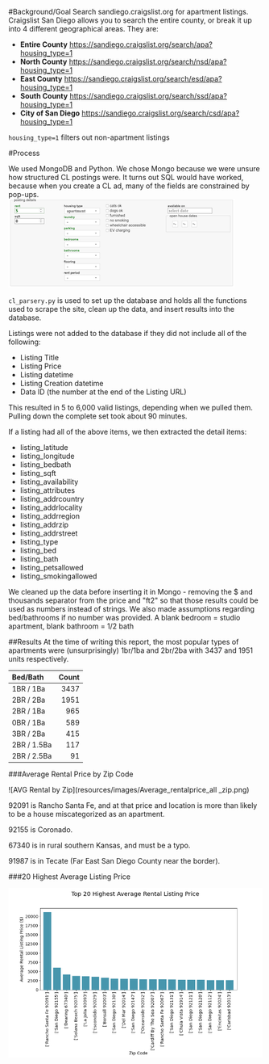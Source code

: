 #Background/Goal
Search sandiego.craigslist.org for apartment listings.  Craigslist San Diego allows you to search the entire county, or break it up into 4 different geographical areas.  They are:

- **Entire County** https://sandiego.craigslist.org/search/apa?housing_type=1
- **North County**	https://sandiego.craigslist.org/search/nsd/apa?housing_type=1
- **East County**		https://sandiego.craigslist.org/search/esd/apa?housing_type=1
- **South County**	https://sandiego.craigslist.org/search/ssd/apa?housing_type=1
- **City of San Diego**  https://sandiego.craigslist.org/search/csd/apa?housing_type=1

`housing_type=1` filters out non-apartment listings

#Process

We used MongoDB and Python.  We chose Mongo because we were unsure how structured CL postings were.  It turns out SQL would have worked, because when you create a CL ad, many of the fields are constrained by pop-ups.  
![CL Posting](resources/images/cl_create_posting.png)

`cl_parsery.py` is used to set up the database and holds all the functions used to scrape the site, clean up the data, and insert results into the database.

Listings were not added to the database if they did not include all of the following:

- Listing Title
- Listing Price
- Listing datetime
- Listing Creation datetime
- Data ID (the number at the end of the Listing URL)

This resulted in 5 to 6,000 valid listings, depending when we pulled them.  Pulling down the complete set took about 90 minutes.

If a listing had all of the above items, we then extracted the detail items:

- listing_latitude
- listing_longitude    
- listing_bedbath
- listing_sqft
- listing_availability
- listing_attributes
- listing_addrcountry
- listing_addrlocality
- listing_addrregion
- listing_addrzip
- listing_addrstreet
- listing_type
- listing_bed
- listing_bath
- listing_petsallowed
- listing_smokingallowed

We cleaned up the data before inserting it in Mongo - removing the $ and thousands separator from the price and "ft2" so that those results could be used as numbers instead of strings. We also made assumptions regarding bed/bathrooms if no number was provided.  A blank bedroom = studio apartment, blank bathroom = 1/2 bath

##Results
At the time of writing this report, the most popular types of apartments were (unsurprisingly) 1br/1ba and 2br/2ba with 3437 and 1951 units respectively. 

| Bed/Bath | Count|
| :--- | ---:|
| 1BR / 1Ba | 3437 |
| 2BR / 2Ba | 1951 |
| 2BR / 1Ba | 965 |
| 0BR / 1Ba | 589 |
| 3BR / 2Ba | 415 |
| 2BR / 1.5Ba | 117 |
| 2BR / 2.5Ba | 91 |

###Average Rental Price by Zip Code

![AVG Rental by Zip](resources/images/Average_rentalprice_all _zip.png)

92091 is Rancho Santa Fe, and at that price and location is more than likely to be a house miscategorized as an apartment.

92155 is Coronado.

67340 is in rural southern Kansas, and must be a typo.

91987 is in Tecate (Far East San Diego County near the border).

###20 Highest Average Listing Price

![AVG Rental by Zip chart](resources/images/fig01_top20averageprice.png)

